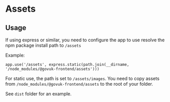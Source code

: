 # Assets

## Usage

If using express or similar, you need to configure the app to use resolve
the npm package install path to `/assets`

Example:

```
app.use('/assets', express.static(path.join(__dirname, '/node_modules/@govuk-frontend/assets')))
```

For static use, the path is set to `/assets/images`. You need to copy assets
from `/node_modules/@govuk-frontend/assets` to the root of your folder.

See `dist` folder for an example.
